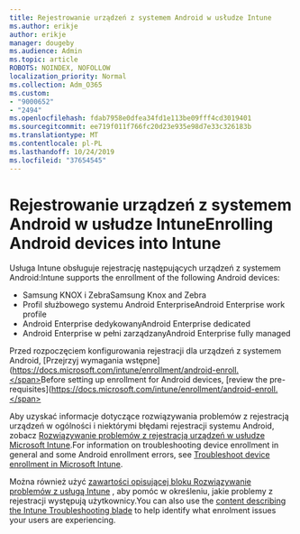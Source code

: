 ```yaml
---
title: Rejestrowanie urządzeń z systemem Android w usłudze Intune
ms.author: erikje
author: erikje
manager: dougeby
ms.audience: Admin
ms.topic: article
ROBOTS: NOINDEX, NOFOLLOW
localization_priority: Normal
ms.collection: Adm_O365
ms.custom:
- "9000652"
- "2494"
ms.openlocfilehash: fdab7958e0dfea34fd1e113be09fff4cd3019401
ms.sourcegitcommit: ee719f011f766fc20d23e935e98d7e33c326183b
ms.translationtype: MT
ms.contentlocale: pl-PL
ms.lasthandoff: 10/24/2019
ms.locfileid: "37654545"
---
```

# <a name="enrolling-android-devices-into-intune"></a><span data-ttu-id="4cd4f-102">Rejestrowanie urządzeń z systemem Android w usłudze Intune</span><span class="sxs-lookup"><span data-stu-id="4cd4f-102">Enrolling Android devices into Intune</span></span>

<span data-ttu-id="4cd4f-103">Usługa Intune obsługuje rejestrację następujących urządzeń z systemem Android:</span><span class="sxs-lookup"><span data-stu-id="4cd4f-103">Intune supports the enrollment of the following Android devices:</span></span>
- <span data-ttu-id="4cd4f-104">Samsung KNOX i Zebra</span><span class="sxs-lookup"><span data-stu-id="4cd4f-104">Samsung Knox and Zebra</span></span>
- <span data-ttu-id="4cd4f-105">Profil służbowego systemu Android Enterprise</span><span class="sxs-lookup"><span data-stu-id="4cd4f-105">Android Enterprise work profile</span></span>
- <span data-ttu-id="4cd4f-106">Android Enterprise dedykowany</span><span class="sxs-lookup"><span data-stu-id="4cd4f-106">Android Enterprise dedicated</span></span>
- <span data-ttu-id="4cd4f-107">Android Enterprise w pełni zarządzany</span><span class="sxs-lookup"><span data-stu-id="4cd4f-107">Android Enterprise fully managed</span></span>

<span data-ttu-id="4cd4f-108">Przed rozpoczęciem konfigurowania rejestracji dla urządzeń z systemem Android, [Przejrzyj wymagania wstępne] (https://docs.microsoft.com/intune/enrollment/android-enroll.</span><span class="sxs-lookup"><span data-stu-id="4cd4f-108">Before setting up enrollment for Android devices, [review the pre-requisites](https://docs.microsoft.com/intune/enrollment/android-enroll.</span></span>

<span data-ttu-id="4cd4f-109">Aby uzyskać informacje dotyczące rozwiązywania problemów z rejestracją urządzeń w ogólności i niektórymi błędami rejestracji systemu Android, zobacz [Rozwiązywanie problemów z rejestracją urządzeń w usłudze Microsoft Intune](https://docs.microsoft.com/intune/enrollment/troubleshoot-device-enrollment-in-intune).</span><span class="sxs-lookup"><span data-stu-id="4cd4f-109">For information on troubleshooting device enrollment in general and some Android enrollment errors,  see [Troubleshoot device enrollment in Microsoft Intune](https://docs.microsoft.com/intune/enrollment/troubleshoot-device-enrollment-in-intune).</span></span>

<span data-ttu-id="4cd4f-110">Można również użyć [zawartości opisującej bloku Rozwiązywanie problemów z usługą Intune](https://docs.microsoft.com/intune/fundamentals/help-desk-operators) , aby pomóc w określeniu, jakie problemy z rejestracji występują użytkownicy.</span><span class="sxs-lookup"><span data-stu-id="4cd4f-110">You can also use the [content describing the Intune Troubleshooting blade](https://docs.microsoft.com/intune/fundamentals/help-desk-operators) to help identify what enrolment issues your users are experiencing.</span></span>





